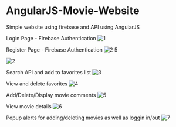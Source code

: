 # AngularJS-Movie-Website
Simple website using firebase and API using AngularJS

Login Page - Firebase Authentication
![1](https://cloud.githubusercontent.com/assets/24875416/22464976/21e897ee-e7c2-11e6-826f-9b854eaa236c.png)

Register Page - Firebase Authentication
![2 5](https://cloud.githubusercontent.com/assets/24875416/22464982/2475cdf6-e7c2-11e6-9dcf-637e2cf410d8.png)

![2](https://cloud.githubusercontent.com/assets/24875416/22464987/2645ed82-e7c2-11e6-9b1a-a18944c2c1f0.png)

Search API and add to favorites list
![3](https://cloud.githubusercontent.com/assets/24875416/22464988/286daa50-e7c2-11e6-99fc-fdf4d2cee455.png)

View and delete favorites
![4](https://cloud.githubusercontent.com/assets/24875416/22464990/2c4a62bc-e7c2-11e6-8de1-92ed47ddff0a.png)

Add/Delete/Display movie comments
![5](https://cloud.githubusercontent.com/assets/24875416/22464993/2e4b34ba-e7c2-11e6-913b-6fdf4c6233f1.png)

View movie details
![6](https://cloud.githubusercontent.com/assets/24875416/22464996/30820cfe-e7c2-11e6-91d6-d7abacd64fe3.png)

Popup alerts for adding/deleting movies as well as loggin in/out
![7](https://cloud.githubusercontent.com/assets/24875416/22464997/33627e7c-e7c2-11e6-9390-2d836a8bc25c.png)
